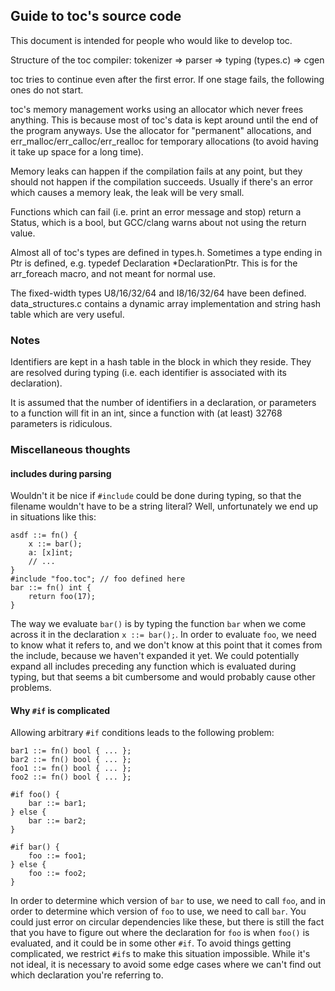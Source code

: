 ## Guide to toc's source code

This document is intended for people who would like to develop toc.

Structure of the toc compiler:
tokenizer => parser => typing (types.c) => cgen 

toc tries to continue even after the first error. 
If one stage fails, the following ones do not
start.

toc's memory management works using an allocator which never frees anything.
This is because most of toc's data is kept around until the end of the program anyways.
Use the allocator for "permanent" allocations, and err\_malloc/err\_calloc/err\_realloc for temporary
allocations (to avoid having it take up space for a long time).

Memory leaks can happen if the compilation fails at any point, but they
should not happen if the compilation succeeds. Usually if there's an error
which causes a memory leak, the leak will be very small.

Functions which can fail (i.e. print an error message and stop) return a Status,
which is a bool, but GCC/clang warns about not using the return value.

Almost all of toc's types are defined in types.h.
Sometimes a type ending in Ptr is defined, e.g. typedef Declaration \*DeclarationPtr. This is
for the arr\_foreach macro, and not meant for normal use.

The fixed-width types U8/16/32/64 and I8/16/32/64 have been defined.
data\_structures.c contains a dynamic array implementation and string hash table which are very useful.

### Notes

Identifiers are kept in a hash table in the block in which they reside.
They are resolved during typing (i.e. each identifier is associated with its
declaration).

It is assumed that the number of identifiers in a declaration, or parameters to a function
will fit in an int, since a function with (at least) 32768 parameters is ridiculous.

### Miscellaneous thoughts

#### includes during parsing
Wouldn't it be nice if `#include` could be done during typing, so that the filename wouldn't have to be a
string literal? Well, unfortunately we end up in situations like this:
```
asdf ::= fn() {
	x ::= bar();
	a: [x]int;
	// ...
}
#include "foo.toc"; // foo defined here
bar ::= fn() int {
	return foo(17);
}
```
The way we evaluate `bar()` is by typing the function `bar` when we come across it in the declaration `x ::= bar();`.
In order to evaluate `foo`, we need to know what it refers to, and we don't know at this point that it comes from the
include, because we haven't expanded it yet. We could potentially expand all includes preceding any function which
is evaluated during typing, but that seems a bit cumbersome and would probably cause other problems.


#### Why `#if` is complicated
Allowing arbitrary `#if` conditions leads to the following problem:
```
bar1 ::= fn() bool { ... };
bar2 ::= fn() bool { ... };
foo1 ::= fn() bool { ... };
foo2 ::= fn() bool { ... };

#if foo() {
	bar ::= bar1;
} else {
	bar ::= bar2; 
}

#if bar() {
	foo ::= foo1;
} else {
	foo ::= foo2;
}
```

In order to determine which version of `bar` to use, we need to call `foo`, and in order to determine which version of `foo`
to use, we need to call `bar`. You could just error on circular dependencies like these, but there is still the fact that you
have to figure out where the declaration for `foo` is when `foo()` is evaluated, and it could be in some other `#if`. To
avoid things getting complicated, we restrict `#if`s to make this situation impossible. While it's not ideal, it is necessary
to avoid some edge cases where we can't find out which declaration you're referring to.
